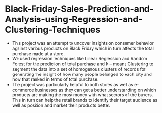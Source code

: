 # Black-Friday-Sales-Prediction-and-Analysis-using-Regression-and-Clustering-Techniques

-	This project was an attempt to uncover insights on consumer behavior against various products on Black Friday which in turn affects the total purchase made at a store. 
- We used regression techniques like Linear Regression and Random Forest for the prediction of total purchase and K – means Clustering to segment the data into a set of homogenous clusters of records for generating the insight of how many people belonged to each city and how that ranked in terms of total purchase. 
- The project was particularly helpful to both stores as well as e-commerce businesses as they can get a better understanding on which products are making the most money with what sectors of the buyers. This in turn can help the retail brands to identify their target audience as well as position and market their products better.
